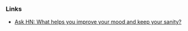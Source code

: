 ### Links

- [Ask HN: What helps you improve your mood and keep your sanity?](https://news.ycombinator.com/item?id=25099731)